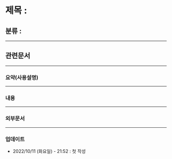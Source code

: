 # 제목 :

## 분류 : 

---
## 관련문서

----
### 요약(사용설명)

---
### 내용

----
### 외부문서

----
### 업데이트
-  2022/10/11 (화요일) - 21:52 : 첫 작성
